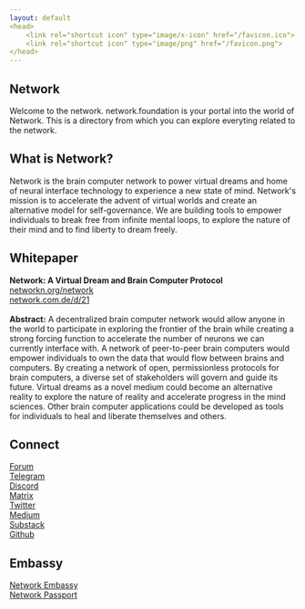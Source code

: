 ```yaml
---
layout: default
<head>
    <link rel="shortcut icon" type="image/x-icon" href="/favicon.ico">
    <link rel="shortcut icon" type="image/png" href="/favicon.png">
</head>
---
```

## Network

Welcome to the network. network.foundation is your portal into the world of Network. This is a directory from which you can explore everyting related to the network.

## What is Network?

Network is the brain computer network to power virtual dreams and home of neural interface technology to experience a new state of mind. Network's mission is to accelerate the advent of virtual worlds and create an alternative model for self-governance. We are building tools to empower individuals to break free from infinite mental loops, to explore the nature of their mind and to find liberty to dream freely.

## Whitepaper

<b>Network: A Virtual Dream and Brain Computer Protocol</b>
<br>
<a href="https://networkn.org/network" target="_blank">networkn.org/network</a>
<br>
<a href="https://network.com.de/d/21" target="_blank">network.com.de/d/21</a>
<br>
<br>
<b>Abstract:</b> A decentralized brain computer network would allow anyone in the world to participate in exploring the frontier of the brain while creating a strong forcing function to accelerate the number of neurons we can currently interface with. A network of peer-to-peer brain computers would empower individuals to own the data that would flow between brains and computers. By creating a network of open, permissionless protocols for brain computers, a diverse set of stakeholders will govern and guide its future. Virtual dreams as a novel medium could become an alternative reality to explore the nature of reality and accelerate progress in the mind sciences. Other brain computer applications could be developed as tools for individuals to heal and liberate themselves and others.


## Connect

<a href="https://network.com.de" target="_blank">Forum</a>
<br>
<a href="https://t.me/+TU1rMRNZ1MIYLxBF" target="_blank">Telegram</a>
<br>
<a href="https://discord.gg/3yzhyGMNnw" target="_blank">Discord</a>
<br>
<a href="https://matrix.to/#/!XNSlHnqIwCumTmcAhm:matrix.org" target="_blank">Matrix</a>
<br>
<a href="https://twitter.com/networknx" target="_blank">Twitter</a>
<br>
<a href="https://network.medium.com" target="_blank">Medium</a>
<br>
<a href="https://network.substack.com" target="_blank">Substack</a>
<br>
<a href="https://github.com/networknx" target="_blank">Github</a>

## Embassy

<a href="https://embassy.network.foundation" target="_blank">Network Embassy</a>
<br>
<a href="https://embassy.network.foundation/passport" target="_blank">Network Passport</a>
<br>




